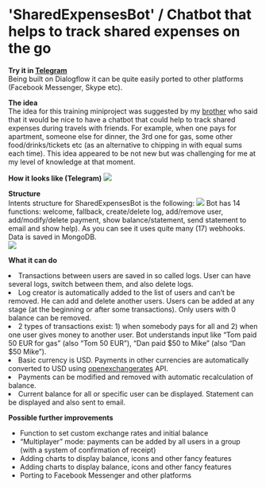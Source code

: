 # 'SharedExpensesBot' / Chatbot that helps to track shared expenses on the go
<p>
    <b>Try it in <a href="http://t.me/SharedExpensesBot">Telegram</a></b>
    <br>Being built on Dialogflow it can be quite easily ported to other platforms (Facebook Messenger, Skype etc).
</p>
<p>
    <b>The idea</b>
    <br>The idea for this training miniproject was suggested by my <a href="https://www.facebook.com/viktor.dziuban">brother</a> who said that it would be nice to have a chatbot that could help to track shared expenses during travels with friends. For example, when one pays for apartment, someone else for dinner, the 3rd one for gas, some other food/drinks/tickets etc (as an alternative to chipping in with equal sums each time). This idea appeared to be not new but was challenging for me at my level of knowledge at that moment.
</p>
<p>
    <b>How it looks like (Telegram)</b>
    <a href="https://iuriid.github.io/public/img/cbb-5.jpg" target="_blank"><img src="https://iuriid.github.io/public/img/cbb-5.jpg" class="img-fluid img-thumbnail" style="max-width: 800px"></a>
</p>
<p>
    <b>Structure</b>
    <br>Intents structure for SharedExpensesBot is the following:
    <a href="https://iuriid.github.io/public/img/seb_intents_structure.gif" target="_blank"><img src="https://iuriid.github.io/public/img/seb_intents_structure.gif" class="img-fluid img-thumbnail" style="max-width: 800px"></a>
    Bot has 14 functions: welcome, fallback, create/delete log, add/remove user, add/modify/delete payment, show balance/statement, send statement to email and show help). As you can see it uses quite many (17) webhooks. Data is saved in MongoDB.
    <br><a href="https://iuriid.github.io/public/img/seb_db.gif" target="_blank"><img src="https://iuriid.github.io/public/img/seb_db.gif" class="img-fluid img-thumbnail" style="max-width: 800px"></a>
</p>
<p>
    <b>What it can do</b>
    </ul>
        <li>Transactions between users are saved in so called logs. User can have several logs, switch between them, and also delete logs.</li>
        <li>Log creator is automatically added to the list of users and can’t be removed. He can add and delete another users. Users can be added at any stage (at the beginning or after some transactions). Only users with 0 balance can be removed.</li>
        <li>2 types of transactions exist: 1) when somebody pays for all and 2) when one user gives money to another user. Bot understands input like “Tom paid 50 EUR for gas” (also “Tom 50 EUR”), “Dan paid $50 to Mike” (also “Dan $50 Mike”).</li>
        <li>Basic currency is USD. Payments in other currencies are automatically converted to USD using <a href="https://openexchangerates.org/" target="_blank">openexchangerates</a> API.</li>
        <li>Payments can be modified and removed with automatic recalculation of balance.</li>
        <li>Current balance for all or specific user can be displayed. Statement can be displayed and also sent to email.</li>
    </ul>
</p>
<p>
    <b>Possible further improvements</b>
    <ul>
        <li>Function to set custom exchange rates and initial balance</li>
        <li>“Multiplayer” mode: payments can be added by all users in a group (with a system of confirmation of receipt)</li>
        <li>Adding charts to display balance, icons and other fancy features</li>
        <li>Adding charts to display balance, icons and other fancy features</li>
        <li>Porting to Facebook Messenger and other platforms</li>
    </ul>
</p>

